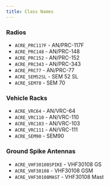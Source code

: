 ```yaml
---
title: Class Names
---
```



### Radios

- `ACRE_PRC117F` - AN/PRC-117F
- `ACRE_PRC148` - AN/PRC-148
- `ACRE_PRC152` - AN/PRC-152
- `ACRE_PRC343` - AN/PRC-343
- `ACRE_PRC77` - AN/PRC-77
- `ACRE_SEM52SL` - SEM 52 SL
- `ACRE_SEM70` - SEM 70

### Vehicle Racks
- `ACRE_VRC64` - AN/VRC-64
- `ACRE_VRC110` - AN/VRC-110
- `ACRE_VRC103` - AN/VRC-103
- `ACRE_VRC111` - AN/VRC-111
- `ACRE_SEM90` - SEM90

### Ground Spike Antennas

- `ACRE_VHF30108SPIKE` - VHF30108 GS
- `ACRE_VHF30108` - VHF30108 GSM
- `ACRE_VHF30108MAST` - VHF30108 Mast
